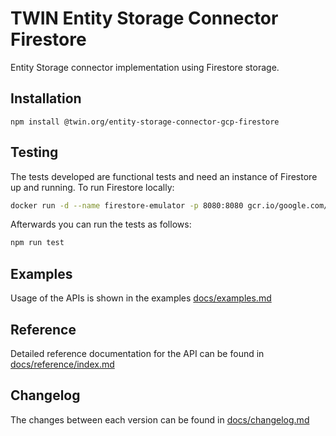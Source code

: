# TWIN Entity Storage Connector Firestore

Entity Storage connector implementation using Firestore storage.

## Installation

```shell
npm install @twin.org/entity-storage-connector-gcp-firestore
```

## Testing

The tests developed are functional tests and need an instance of Firestore up and running. To run Firestore locally:

```sh
docker run -d --name firestore-emulator -p 8080:8080 gcr.io/google.com/cloudsdktool/cloud-sdk:emulators gcloud beta emulators firestore start --host-port=0.0.0.0:8080
```

Afterwards you can run the tests as follows:

```sh
npm run test
```

## Examples

Usage of the APIs is shown in the examples [docs/examples.md](docs/examples.md)

## Reference

Detailed reference documentation for the API can be found in [docs/reference/index.md](docs/reference/index.md)

## Changelog

The changes between each version can be found in [docs/changelog.md](docs/changelog.md)

